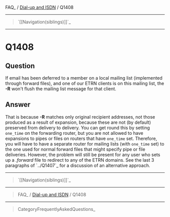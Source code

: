FAQ\_ / [Dial-up and ISDN](FAQ/Dialup_and_ISDN) / Q1408

* * * * *

> \`[[Navigation(siblings)]]\`\_

* * * * *

Q1408
=====

Question
--------

If email has been deferred to a member on a local mailing list
(implemented through forward files), and one of our ETRN clients is on
this mailing list, the **-R** won't flush the mailing list message for
that client.

Answer
------

That is because **-R** matches only original recipient addresses, not
those produced as a result of expansion, because these are not (by
default) preserved from delivery to delivery. You can get round this by
setting `one_time` on the forwarding router, but you are not allowed to
have expansions to pipes or files on routers that have `one_time` set.
Therefore, you will have to have a separate router for mailing lists
(with `one_time` set) to the one used for normal forward files that
might specify pipe or file deliveries. However, the problem will still
be present for any user who sets up a *.forward* file to redirect to any
of the ETRN domains. See the last 3 paragraphs of \`../Q1407\`\_ for a
discussion of an alternative approach.

* * * * *

> \`[[Navigation(siblings)]]\`\_

* * * * *

> FAQ\_ / [Dial-up and ISDN](FAQ/Dialup_and_ISDN) / Q1408

* * * * *

> CategoryFrequentlyAskedQuestions\_

